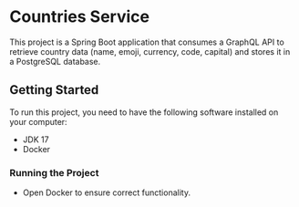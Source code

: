 # Countries Service

This project is a Spring Boot application that consumes a GraphQL API to retrieve country data 
(name, emoji, currency, code, capital) and stores it in a PostgreSQL database.

## Getting Started

To run this project, you need to have the following software installed on your computer:

- JDK 17
- Docker

### Running the Project

- Open Docker to ensure correct functionality.